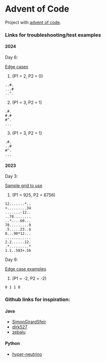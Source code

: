 # Advent of Code

Project with [advent of code](https://adventofcode.com/).

### Links for troubleshooting/test examples

#### 2024

Day 6:

[Edge cases](https://www.reddit.com/r/adventofcode/comments/1h7x808/comment/m0ol010/?utm_source=share&utm_medium=web3x&utm_name=web3xcss&utm_term=1&utm_content=share_button)
1. (P1 = 2, P2 = 0)
  ```
  ..#.
  ...#
  ..^.
  ```
2. (P1 = 3, P2 = 1)
  ```
  .#.
  #.#
  #^.
  ...
  ```
3. (P1 = 3, P2 = 1)
  ```
  .#.
  ..#
  #^.
  ...
  ```
  
  
#### 2023

Day 3:

[Sample grid to use ](https://www.reddit.com/r/adventofcode/comments/189q9wv/2023_day_3_another_sample_grid_to_use/)
1. (P1 = 925, P2 = 6756)
  ```
  12.......*..
  +.........34
  .......-12..
  ..78........
  ..*....60...
  78.........9
  .5.....23..$
  8...90*12...
  ............
  2.2......12.
  .*.........*
  1.1..503+.56
  ```

Day 9:

[Edge case examples](https://www.reddit.com/r/adventofcode/comments/18e83wr/2023_day_9_part_1_edge_cases_examples/)
1. (P1 = -2, P2 = -2)
  ```
  0 1 1 0
  ```

### Github links for inspiration: 

#### Java

- [SimonGirardSfeir](https://github.com/SimonGirardSfeir)
- [dirk527](https://github.com/dirk527)
- [zebalu](https://github.com/zebalu)

#### Python
- [hyper-neutrino](https://github.com/hyper-neutrino/advent-of-code/tree/main/2023)
